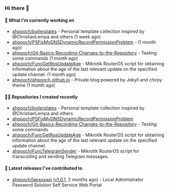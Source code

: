 ### Hi there 👋

#### 👷 What I'm currently working on

- [ahpooch/boilerplates](https://github.com/ahpooch/boilerplates) - Personal template collection inspired by @ChristianLempa and others (1 week ago)
- [ahpooch/PSFixMyDNSDynamicRecordPermissionProblem](https://github.com/ahpooch/PSFixMyDNSDynamicRecordPermissionProblem) -  (1 month ago)
- [ahpooch/Git-Basics-Recording-Changes-to-the-Repository](https://github.com/ahpooch/Git-Basics-Recording-Changes-to-the-Repository) - Testing some commands (1 month ago)
- [ahpooch/FuncGetRosUpdateAge](https://github.com/ahpooch/FuncGetRosUpdateAge) - Mikrotik RouterOS script for obtaining information about the age of the last relevant update on the specified update channel. (1 month ago)
- [ahpooch/ahpooch.github.io](https://github.com/ahpooch/ahpooch.github.io) - Private blog powered by Jekyll and chirpy theme (1 month ago)

#### 👨‍💻 Repositories I created recently

- [ahpooch/boilerplates](https://github.com/ahpooch/boilerplates) - Personal template collection inspired by @ChristianLempa and others
- [ahpooch/PSFixMyDNSDynamicRecordPermissionProblem](https://github.com/ahpooch/PSFixMyDNSDynamicRecordPermissionProblem)
- [ahpooch/Git-Basics-Recording-Changes-to-the-Repository](https://github.com/ahpooch/Git-Basics-Recording-Changes-to-the-Repository) - Testing some commands
- [ahpooch/FuncGetRosUpdateAge](https://github.com/ahpooch/FuncGetRosUpdateAge) - Mikrotik RouterOS script for obtaining information about the age of the last relevant update on the specified update channel.
- [ahpooch/FuncTelegramSender](https://github.com/ahpooch/FuncTelegramSender) - Mikrotik RouterOS script for transcoding and sending Telegram messages.

#### 🚀 Latest releases I've contributed to

- [ahpooch/lapssswp](https://github.com/ahpooch/lapssswp) ([v1.0.1](https://github.com/ahpooch/lapssswp/releases/tag/v1.0.1), 2 months ago) - Local Administrator Password Solution Self Service Web Portal